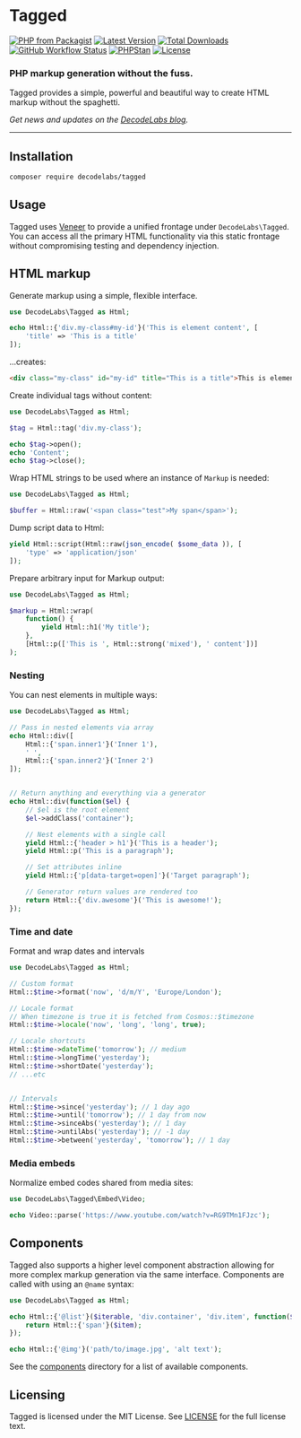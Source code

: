 # Tagged

[![PHP from Packagist](https://img.shields.io/packagist/php-v/decodelabs/tagged?style=flat)](https://packagist.org/packages/decodelabs/tagged)
[![Latest Version](https://img.shields.io/packagist/v/decodelabs/tagged.svg?style=flat)](https://packagist.org/packages/decodelabs/tagged)
[![Total Downloads](https://img.shields.io/packagist/dt/decodelabs/tagged.svg?style=flat)](https://packagist.org/packages/decodelabs/tagged)
[![GitHub Workflow Status](https://img.shields.io/github/actions/workflow/status/decodelabs/tagged/integrate.yml?branch=develop)](https://github.com/decodelabs/tagged/actions/workflows/integrate.yml)
[![PHPStan](https://img.shields.io/badge/PHPStan-enabled-44CC11.svg?longCache=true&style=flat)](https://github.com/phpstan/phpstan)
[![License](https://img.shields.io/packagist/l/decodelabs/tagged?style=flat)](https://packagist.org/packages/decodelabs/tagged)

### PHP markup generation without the fuss.

Tagged provides a simple, powerful and beautiful way to create HTML markup without the spaghetti.

_Get news and updates on the [DecodeLabs blog](https://blog.decodelabs.com)._

---


## Installation

```bash
composer require decodelabs/tagged
```

## Usage

Tagged uses [Veneer](https://github.com/decodelabs/veneer) to provide a unified frontage under <code>DecodeLabs\Tagged</code>.
You can access all the primary HTML functionality via this static frontage without compromising testing and dependency injection.


## HTML markup

Generate markup using a simple, flexible interface.

```php
use DecodeLabs\Tagged as Html;

echo Html::{'div.my-class#my-id'}('This is element content', [
    'title' => 'This is a title'
]);
```

...creates:

```html
<div class="my-class" id="my-id" title="This is a title">This is element content</div>
```

Create individual tags without content:

```php
use DecodeLabs\Tagged as Html;

$tag = Html::tag('div.my-class');

echo $tag->open();
echo 'Content';
echo $tag->close();
```

Wrap HTML strings to be used where an instance of <code>Markup</code> is needed:

```php
use DecodeLabs\Tagged as Html;

$buffer = Html::raw('<span class="test">My span</span>');
```

Dump script data to Html:

```php
yield Html::script(Html::raw(json_encode( $some_data )), [
    'type' => 'application/json'
]);
```

Prepare arbitrary input for Markup output:

```php
use DecodeLabs\Tagged as Html;

$markup = Html::wrap(
    function() {
        yield Html::h1('My title');
    },
    [Html::p(['This is ', Html::strong('mixed'), ' content'])]
);
```


### Nesting

You can nest elements in multiple ways:

```php
use DecodeLabs\Tagged as Html;

// Pass in nested elements via array
echo Html::div([
    Html::{'span.inner1'}('Inner 1'),
    ' ',
    Html::{'span.inner2'}('Inner 2')
]);


// Return anything and everything via a generator
echo Html::div(function($el) {
    // $el is the root element
    $el->addClass('container');

    // Nest elements with a single call
    yield Html::{'header > h1'}('This is a header');
    yield Html::p('This is a paragraph');

    // Set attributes inline
    yield Html::{'p[data-target=open]'}('Target paragraph');

    // Generator return values are rendered too
    return Html::{'div.awesome'}('This is awesome!');
});
```


### Time and date
Format and wrap dates and intervals

```php
use DecodeLabs\Tagged as Html;

// Custom format
Html::$time->format('now', 'd/m/Y', 'Europe/London');

// Locale format
// When timezone is true it is fetched from Cosmos::$timezone
Html::$time->locale('now', 'long', 'long', true);

// Locale shortcuts
Html::$time->dateTime('tomorrow'); // medium
Html::$time->longTime('yesterday');
Html::$time->shortDate('yesterday');
// ...etc


// Intervals
Html::$time->since('yesterday'); // 1 day ago
Html::$time->until('tomorrow'); // 1 day from now
Html::$time->sinceAbs('yesterday'); // 1 day
Html::$time->untilAbs('yesterday'); // -1 day
Html::$time->between('yesterday', 'tomorrow'); // 1 day
```

### Media embeds
Normalize embed codes shared from media sites:

```php
use DecodeLabs\Tagged\Embed\Video;

echo Video::parse('https://www.youtube.com/watch?v=RG9TMn1FJzc');
```

## Components

Tagged also supports a higher level component abstraction allowing for more complex markup generation via the same interface. Components are called with using an `@name` syntax:

```php
use DecodeLabs\Tagged as Html;

echo Html::{'@list'}($iterable, 'div.container', 'div.item', function($item) {
    return Html::{'span'}($item);
});

echo Html::{'@img'}('path/to/image.jpg', 'alt text');
```

See the [components](./src/Tagged/Component) directory for a list of available components.

## Licensing
Tagged is licensed under the MIT License. See [LICENSE](./LICENSE) for the full license text.
